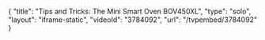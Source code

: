{
    "title": "Tips and Tricks: The Mini Smart Oven BOV450XL",
    "type": "solo",
    "layout": "iframe-static",
    "videoId": "3784092",
    "url": "\/tvpembed\/3784092"
}